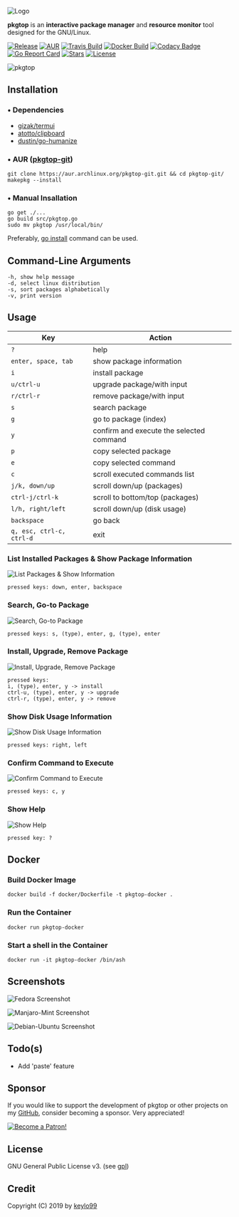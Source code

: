 ![Logo](https://user-images.githubusercontent.com/24392180/63693894-dd110e00-c81d-11e9-8f51-e00d5bd7d6a6.png)

**pkgtop** is an **interactive package manager** and **resource monitor** tool designed for the GNU/Linux.

[![Release](https://img.shields.io/github/release/keylo99/pkgtop.svg?style=flat-square)](https://github.com/keylo99/pkgtop/releases)
[![AUR](https://img.shields.io/aur/version/pkgtop-git.svg?style=flat-square)](https://aur.archlinux.org/packages/pkgtop-git/)
[![Travis Build](https://img.shields.io/travis/keylo99/pkgtop.svg?style=flat-square)](https://travis-ci.org/keylo99/pkgtop) [![Docker Build](https://img.shields.io/docker/cloud/build/keylo99/pkgtop.svg?style=flat-square)](https://hub.docker.com/r/keylo99/pkgtop/builds) [![Codacy Badge](https://img.shields.io/codacy/grade/f83f3a6b0bb042f39f799cb372405094.svg?style=flat-square)](https://www.codacy.com/app/keylo99/pkgtop?utm_source=github.com&amp;utm_medium=referral&amp;utm_content=keylo99/pkgtop&amp;utm_campaign=Badge_Grade) [![Go Report Card](https://goreportcard.com/badge/github.com/keylo99/pkgtop?style=flat-square)](https://goreportcard.com/report/github.com/keylo99/pkgtop) [![Stars](https://img.shields.io/github/stars/keylo99/pkgtop.svg?style=flat-square)](https://github.com/keylo99/pkgtop/stargazers) [![License](https://img.shields.io/github/license/keylo99/pkgtop.svg?color=blue&style=flat-square)](./LICENSE)

![pkgtop](https://user-images.githubusercontent.com/24392180/63897168-edcbaa80-c9fc-11e9-9092-32a55323fcf1.gif)

## Installation

### • Dependencies
* [gizak/termui](https://github.com/gizak/termui/)
* [atotto/clipboard](https://github.com/atotto/clipboard)
* [dustin/go-humanize](https://github.com/dustin/go-humanize)

### • AUR ([pkgtop-git](https://aur.archlinux.org/packages/pkgtop-git))

```
git clone https://aur.archlinux.org/pkgtop-git.git && cd pkgtop-git/
makepkg --install
```

### • Manual Insallation

```
go get ./...
go build src/pkgtop.go
sudo mv pkgtop /usr/local/bin/
```
Preferably, [go install](https://golang.org/cmd/go/#hdr-Compile_and_install_packages_and_dependencies) command can be used.

## Command-Line Arguments
```
-h, show help message
-d, select linux distribution
-s, sort packages alphabetically
-v, print version
```

## Usage

| Key                      	| Action                                   	|
|--------------------------	|------------------------------------------	|
| `?`                      	| help                                     	|
| `enter, space, tab`      	| show package information                 	|
| `i`                      	| install package                          	|
| `u/ctrl-u`               	| upgrade package/with input               	|
| `r/ctrl-r`               	| remove package/with input                	|
| `s`                      	| search package                           	|
| `g`                      	| go to package (index)                    	|
| `y`                      	| confirm and execute the selected command 	|
| `p`                      	| copy selected package                    	|
| `e`                      	| copy selected command                    	|
| `c`                      	| scroll executed commands list            	|
| `j/k, down/up`           	| scroll down/up (packages)                	|
| `ctrl-j/ctrl-k`          	| scroll to bottom/top (packages)          	|
| `l/h, right/left`        	| scroll down/up (disk usage)              	|
| `backspace`              	| go back                                  	|
| `q, esc, ctrl-c, ctrl-d` 	| exit                                     	|

### List Installed Packages & Show Package Information

![List Packages & Show Information](https://user-images.githubusercontent.com/24392180/63809280-98bf6400-c92a-11e9-960f-8c50257babdd.gif)

```
pressed keys: down, enter, backspace
```

### Search, Go-to Package

![Search, Go-to Package](https://user-images.githubusercontent.com/24392180/63809733-c35dec80-c92b-11e9-9a99-09317741a86c.gif)

```
pressed keys: s, (type), enter, g, (type), enter
```

### Install, Upgrade, Remove Package

![Install, Upgrade, Remove Package](https://user-images.githubusercontent.com/24392180/63811379-f3a78a00-c92f-11e9-9551-430d2437b69c.gif)

```
pressed keys:
i, (type), enter, y -> install
ctrl-u, (type), enter, y -> upgrade
ctrl-r, (type), enter, y -> remove
```

### Show Disk Usage Information

![Show Disk Usage Information](https://user-images.githubusercontent.com/24392180/63811686-d9ba7700-c930-11e9-9067-b0e412b5797f.gif)

```
pressed keys: right, left
```

### Confirm Command to Execute

![Confirm Command to Execute](https://user-images.githubusercontent.com/24392180/63812019-be03a080-c931-11e9-9732-de8bdcf75204.gif)

```
pressed keys: c, y
```

### Show Help

![Show Help](https://user-images.githubusercontent.com/24392180/63812128-15a20c00-c932-11e9-8ffd-7e222c78b588.gif)

```
pressed key: ?
```

## Docker

### Build Docker Image

```
docker build -f docker/Dockerfile -t pkgtop-docker .
```

### Run the Container

```
docker run pkgtop-docker
```

### Start a shell in the Container

```
docker run -it pkgtop-docker /bin/ash
```

## Screenshots

![Fedora Screenshot](https://user-images.githubusercontent.com/24392180/63807819-2ef18b00-c927-11e9-85b6-59917283a4f8.png)

![Manjaro-Mint Screenshot](https://user-images.githubusercontent.com/24392180/63795183-158f1580-c90c-11e9-8343-2dc24798c086.jpg)

![Debian-Ubuntu Screenshot](https://user-images.githubusercontent.com/24392180/63795189-17f16f80-c90c-11e9-96cc-dcd9bb660efe.jpg)

## Todo(s)
* Add 'paste' feature

## Sponsor

If you would like to support the development of pkgtop or other projects on my [GitHub](https://github.com/keylo99), consider becoming a sponsor. Very appreciated!

[![Become a Patron!](https://c5.patreon.com/external/logo/become_a_patron_button.png)](https://www.patreon.com/bePatron?u=23697306)

## License

GNU General Public License v3. (see [gpl](https://www.gnu.org/licenses/gpl.txt))

## Credit

Copyright (C) 2019 by [keylo99](https://www.github.com/keylo99)
